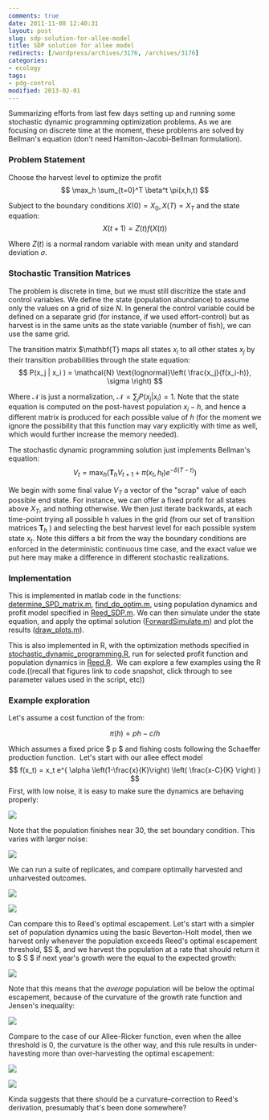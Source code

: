 ```yaml
---
comments: true
date: 2011-11-08 12:40:31
layout: post
slug: sdp-solution-for-allee-model
title: SDP solution for allee model
redirects: [/wordpress/archives/3176, /archives/3176]
categories:
- ecology
tags:
- pdg-control
modified: 2013-02-01
---
```


Summarizing efforts from last few days setting up and running some stochastic dynamic programming optimization problems. As we are focusing on discrete time at the moment, these problems are solved by Bellman's equation (don't need Hamilton-Jacobi-Bellman formulation).


### Problem Statement


Choose the harvest level to optimize the profit
$$ \max_h \sum_{t=0}^T \beta^t \pi(x,h,t) $$

Subject to the boundary conditions $X(0) = X_0, X(T) = X_T$ and the state equation:
$$ X(t+1) = Z(t) f(X(t)) $$

Where $Z(t)$ is a normal random variable with mean unity and standard deviation $\sigma$.


### Stochastic Transition Matrices


The problem is discrete in time, but we must still discritize the state and control variables. We define the state (population abundance) to assume only the values on a grid of size $N$. In general the control variable could be defined on a separate grid (for instance, if we used effort-control) but as harvest is in the same units as the state variable (number of fish), we can use the same grid.

The transition matrix $\mathbf{T}  maps all states $x_i$ to all other states $x_j$ by their transition probabilities through the state equation:
$$ P(x_j | x_i ) = \mathcal{N} \text{lognormal}\left( \frac{x_j}{f(x_i-h)}, \sigma \right) $$

Where $\mathcal{N}$ is just a normalization, $\mathcal{N} = \sum_j P(x_j | x_i) = 1$. Note that the state equation is computed on the post-havest population $x_i - h$, and hence a different matrix is produced for each possible value of $h$ (for the moment we ignore the possibility that this function may vary explicitly with time as well, which would further increase the memory needed).

The stochastic dynamic programming solution just implements Bellman's equation:
$$ V_{t} = \max_h \left( \mathbf{T}_h V_{t+1} + \pi(x_t, h_t) e^{-\delta (T-t)} \right) $$

We begin with some final value $V_T$ a vector of the "scrap" value of each possible end state. For instance, we can offer a fixed profit for all states above $X_T$, and nothing otherwise. We then just iterate backwards, at each time-point trying all possible h values in the grid (from our set of transition matrices $\mathbf{T}_h$ ) and selecting the best harvest level for each possible system state $x_t$. Note this differs a bit from the way the boundary conditions are enforced in the deterministic continuous time case, and the exact value we put here may make a difference in different stochastic realizations.



### Implementation



This is implemented in matlab code in the functions: [determine_SPD_matrix.m](https://github.com/cboettig/pdg_control/blob/de5a7cf30142a6ed3bb1a0e07decc366b3dc8f8e/matlab/determine_SDP_matrix.m), [find_dp_optim.m](https://github.com/cboettig/pdg_control/blob/6fe3bef84398b7358c6abc8240adaf6918ab3057/matlab/find_dp_optim.m), using population dynamics and profit model specified in [Reed_SDP.m](https://github.com/cboettig/pdg_control/blob/de5a7cf30142a6ed3bb1a0e07decc366b3dc8f8e/matlab/Reed_SDP.m). We can then simulate under the state equation, and apply the optimal solution ([ForwardSimulate.m](https://github.com/cboettig/pdg_control/blob/de5a7cf30142a6ed3bb1a0e07decc366b3dc8f8e/matlab/ForwardSimulate.m)) and plot the results ([draw_plots.m](https://github.com/cboettig/pdg_control/blob/de5a7cf30142a6ed3bb1a0e07decc366b3dc8f8e/matlab/draw_plots.m)).

This is also implemented in R, with the optimization methods specified in [stochastic_dynamic_programming.R](https://github.com/cboettig/pdg_control/blob/6fe3bef84398b7358c6abc8240adaf6918ab3057/R/stochastic_dynamic_programming.R), run for selected profit function and population dynamics in [Reed.R](https://github.com/cboettig/pdg_control/blob/12999fa836416352a09550be7db3df2d1f172102/R/Reed.R).  We can explore a few examples using the R code.((recall that figures link to code snapshot, click through to see parameter values used in the script, etc))  



###  Example exploration 



Let's assume a cost function of the from:

$$ \pi(h) = p h - c/h $$

Which assumes a fixed price $ p $ and fishing costs following the Schaeffer production function.  Let's start with our allee effect model
$$ f(x_t) =  x_t e^{ \alpha \left(1-\frac{x}{K}\right) \left( \frac{x-C}{K} \right) }  $$
First, with low noise, it is easy to make sure the dynamics are behaving properly:

![]( http://farm7.staticflickr.com/6054/6326945150_4beed0a3a3_o.png )


Note that the population finishes near 30, the set boundary condition. This varies with larger noise:

![]( http://farm7.staticflickr.com/6095/6326954160_1a1fda5030_o.png )


We can run a suite of replicates, and compare optimally harvested and unharvested outcomes.

![]( http://farm7.staticflickr.com/6114/6326970240_5bd5daea86_o.png )


![]( http://farm7.staticflickr.com/6219/6326970212_131719e4a2_o.png )



Can compare this to Reed's optimal escapement.  Let's start with a simpler set of population dynamics using the basic Beverton-Holt model, then we harvest only whenever the population exceeds Reed's optimal escapement threshold, $S $, and we harvest the population at a rate that should return it to $ S $ if next year's growth were the equal to the expected growth:

![]( http://farm7.staticflickr.com/6234/6326408241_09ff6444b5_o.png )


Note that this means that the _average_ population will be below the optimal escapement, because of the curvature of the growth rate function and Jensen's inequality:

![]( http://farm7.staticflickr.com/6096/6327164496_b92773bcca_o.png )


Compare to the case of our Allee-Ricker function, even when the allee threshold is 0, the curvature is the other way, and this rule results in under-havesting more than over-harvesting the optimal escapement:

![]( http://farm7.staticflickr.com/6120/6326467925_cddf1a3006_o.png )


![]( http://farm7.staticflickr.com/6237/6327220864_3be6a170b1_o.png )


Kinda suggests that there should be a curvature-correction to Reed's derivation, presumably that's been done somewhere?

